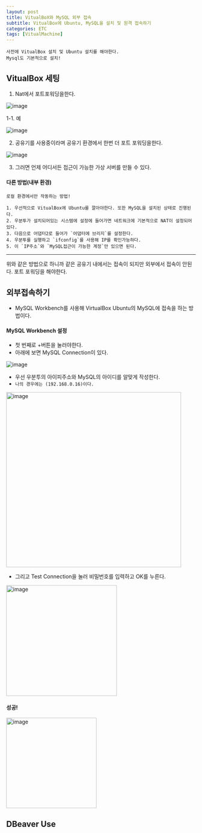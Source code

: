 ```yaml
---
layout: post
title: VitualBoX와 MySQL 외부 접속
subtitle: VitualBox에 Ubuntu, MySQL을 설치 및 원격 접속하기
categories: ETC
tags: [VitualMachine]
---
```


```
사전에 VitualBox 설치 및 Ubuntu 설치를 해야한다.
Mysql도 기본적으로 설치!
```

## VitualBox 세팅


1. Nat에서 포트포워딩을한다.

![image](https://user-images.githubusercontent.com/62547169/130168930-7377a755-2de0-4ec8-96e9-8a93db55068b.png)


1-1. 예


![image](https://user-images.githubusercontent.com/62547169/130168985-989325f5-fe31-44d5-96aa-170a4ce0832e.png)



2. 공유기를 사용중이라며 공유기 환경에서 한번 더 포트 포워딩을한다.

![image](https://user-images.githubusercontent.com/62547169/130169035-34eb1abc-ae29-4bb7-9b02-12cac6baf56c.png)



3. 그러면 언제 어디서든 접근이 가능한 가상 서버를 만들 수 있다.


#### 다른 방법(내부 환경)

```
로컬 환경에서만 작동하는 방법!

1. 우선적으로 VitualBox에 Ubuntu를 깔아야한다. 또한 MySQL을 설치된 상태로 진행된다.
2. 우분투가 설치되어있는 시스템에 설정에 들어가면 네트워크에 기본적으로 NAT이 설정되어있다.
3. 다음으로 어댑터2로 들어가 `어댑터에 브리지`를 설정한다.
4. 우분투를 실행하고 `ifconfig`를 사용해 IP를 확인가능하다.
5. 이 `IP주소`와 `MySQL접근이 가능한 계정`만 있으면 된다.
```
-------------------------------------------------------------------------------

위와 같은 방법으로 하니까 같은 공유기 내에서는 접속이 되지만 외부에서 접속이 안된다. 
포트 포워딩을 해야한다.



## 외부접속하기

- MySQL Workbench를 사용해 VirtualBox Ubuntu의 MySQL에 접속을 하는 방법이다.

#### MySQL Workbench 설정



- 첫 번째로 +버튼을 눌러야한다.
- 아래에 보면 MySQL Connection이 있다.

![image](https://user-images.githubusercontent.com/62547169/128819858-145361a3-76cd-4945-99f0-3fbaec9653c3.png)



* 우선 우분투의 아이피주소와 MySQL의 아이디를 알맞게 작성한다.
* `나의 경우에는 (192.168.0.16)이다.`

<img width="465" alt="image" src="https://user-images.githubusercontent.com/62547169/128817174-4b2cfd74-0e45-477f-98c8-60eb4d141265.png">

* 그리고 Test Connection을 눌러 비밀번호를 입력하고 OK를 누른다.

<img width="294" alt="image" src="https://user-images.githubusercontent.com/62547169/128817315-655df065-b4bb-455d-920e-fd06ceece51a.png">


#### 성공!

<img width="240" alt="image" src="https://user-images.githubusercontent.com/62547169/128817107-a17b4516-b172-4d6f-8d37-6e807408297a.png">

## DBeaver Use

